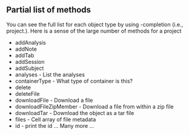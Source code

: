 ## Partial list of methods 
You can see the full list for each object type by using <TAB>-completion (i.e., project.<TAB>).  Here is a sense of the large number of methods for a project

* addAnalysis
* addNote
* addTab
* addSession
* addSubject
* analyses - List the analyses
* containerType - What type of container is this?
* delete
* deleteFile
* downloadFile - Download a file
* downloadFileZipMember - Download a file from within a zip file
* downloadTar - Download the object as a tar file
* files - Cell array of file metadata
* id - print the id
... Many more ...